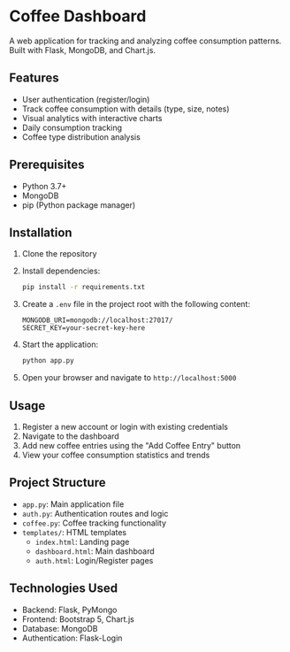 # Coffee Dashboard

A web application for tracking and analyzing coffee consumption patterns. Built with Flask, MongoDB, and Chart.js.

## Features

- User authentication (register/login)
- Track coffee consumption with details (type, size, notes)
- Visual analytics with interactive charts
- Daily consumption tracking
- Coffee type distribution analysis

## Prerequisites

- Python 3.7+
- MongoDB
- pip (Python package manager)

## Installation

1. Clone the repository
2. Install dependencies:
   ```bash
   pip install -r requirements.txt
   ```

3. Create a `.env` file in the project root with the following content:
   ```
   MONGODB_URI=mongodb://localhost:27017/
   SECRET_KEY=your-secret-key-here
   ```

4. Start the application:
   ```bash
   python app.py
   ```

5. Open your browser and navigate to `http://localhost:5000`

## Usage

1. Register a new account or login with existing credentials
2. Navigate to the dashboard
3. Add new coffee entries using the "Add Coffee Entry" button
4. View your coffee consumption statistics and trends

## Project Structure

- `app.py`: Main application file
- `auth.py`: Authentication routes and logic
- `coffee.py`: Coffee tracking functionality
- `templates/`: HTML templates
  - `index.html`: Landing page
  - `dashboard.html`: Main dashboard
  - `auth.html`: Login/Register pages

## Technologies Used

- Backend: Flask, PyMongo
- Frontend: Bootstrap 5, Chart.js
- Database: MongoDB
- Authentication: Flask-Login